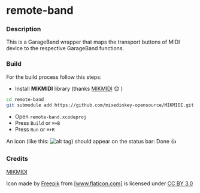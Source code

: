 # remote-band

### Description
This is a GarageBand wrapper that maps the transport buttons of MIDI device to the respective GarageBand functions.

### Build
For the build process follow this steps:

* Install **MIKMIDI** library (thanks [MIKMIDI] :blush: )
```sh
cd remote-band
git submodule add https://github.com/mixedinkey-opensource/MIKMIDI.git Frameworks/MIKMIDI
```
* Open ``remote-band.xcodeproj``
* Press ``Build`` or ``⌘+B``
* Press ``Run`` or ``⌘+R``

An icon (like this: ![alt tag](http://edoardospadoni.it/remote-band/controlIcon.png)) should appear on the status bar: Done :thumbsup:


### Credits
[MIKMIDI]

Icon made by [Freepik] from [www.flaticon.com] is licensed under [CC BY 3.0]

[Freepik]:http://www.freepik.com
[www.flaticon.com]:http://www.flaticon.com
[CC BY 3.0]:http://creativecommons.org/licenses/by/3.0/
[MIKMIDI]:https://github.com/mixedinkey-opensource/MIKMIDI